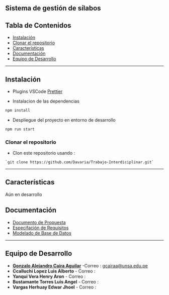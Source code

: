 ## **Sistema de gestión de sílabos**

## Tabla de Contenidos


- [Instalación](#Instalación)
- [Clonar el repositorio](#Clonar-el-repositorio)
- [Características](#Características)
- [Documentación](#Documentación)
- [Equipo de Desarrollo](#Equipo-de-Desarrollo)





---

## Instalación

- Plugins VSCode
  [Prettier](https://marketplace.visualstudio.com/items?itemName=esbenp.prettier-vscode)

- Instalacion de las dependencias

```bash
npm install
```

- Despliegue del proyecto en entorno de desarrollo

```bash
npm run start
```


### Clonar el repositorio

- Clon este repositorio usando :
```
`git clone https://github.com/Davaria/Trabajo-Interdiciplinar.git`
```
---

## Características

Aún en desarrollo

## Documentación

- [Documento de Propuesta](https://drive.google.com/file/d/1V3skdN_GePA_sizYVOXmV55tf8vSLHEz/view?usp=sharing)
- [Especifación de Requisitos](https://docs.google.com/document/d/1EbCk703jdvFcwA9mVOvPO5mAuqN-6icyF3C9c0nSaGw/edit?usp=sharing)
- [Modelado de Base de Datos](https://drive.google.com/file/d/1bsYascnr1QJuWDyxoKGPL3WfSS8BynfY/view?usp=sharing)

---

## Equipo de Desarrollo
* [**Gonzalo Alejandro Caira Aguilar**](https://github.com/madscientist98) -Correo : [gcairaa@unsa.edu.pe](gcairaa@unsa.edu.pe)
* **Ccalluchi Lopez Luis Alberto** - Correo : []()
* **Yanqui Vera Henry Aron**  - Correo : []()
* **Bustamante Torres Luis Angel** - Correo : []()
* **Vargas Herhuay Edwar Jhoel** - Correo : []()

